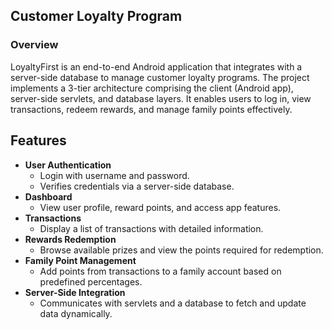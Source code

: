 ## Customer Loyalty Program

### Overview

LoyaltyFirst is an end-to-end Android application that integrates with a server-side database to manage customer loyalty programs. The project implements a 3-tier architecture comprising the client (Android app), server-side servlets, and database layers. It enables users to log in, view transactions, redeem rewards, and manage family points effectively.

## Features
- **User Authentication**
  - Login with username and password.
  - Verifies credentials via a server-side database.
- **Dashboard**
  - View user profile, reward points, and access app features.
- **Transactions**
  - Display a list of transactions with detailed information.
- **Rewards Redemption**
  - Browse available prizes and view the points required for redemption.
- **Family Point Management**
  - Add points from transactions to a family account based on predefined percentages.
- **Server-Side Integration**
  - Communicates with servlets and a database to fetch and update data dynamically.
